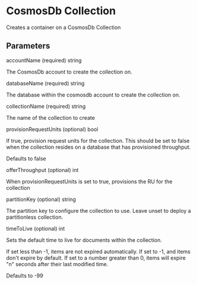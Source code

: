# CosmosDb Collection

Creates a container on a CosmosDb Collection

## Parameters

accountName (required)  string

The CosmosDb account to create the collection on.

databaseName (required) string

The database within the cosmosdb account to create the collection on.

collectionName (required) string

The name of the collection to create

provisionRequestUnits (optional) bool

If true, provision request units for the collection.  This should be set to false when the collection resides on a database that has provisioned throughput.

Defaults to false

offerThroughput (optional)  int

When provisionRequestUnits is set to true, provisions the RU for the collection

partitionKey (optional) string

The partition key to configure the collection to use. Leave unset to deploy a partitionless collection.

timeToLive (optional) int

Sets the default time to live for documents within the collection.

If set less than -1, items are not expired automatically.
If set to -1, and items don't expire by default.
If set to a number greater than 0, items will expire "n" seconds after their last modified time.

Defaults to -99
